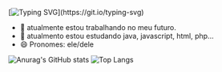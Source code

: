 [![Typing SVG](https://readme-typing-svg.demolab.com?font=Fira+Code&pause=1000&color=00FF00&center=true&vCenter=true&width=435&lines=Opa,+Ola+tudo+bom?;Fique+a+vontade+para+ver+meu+perfil;)](https://git.io/typing-svg)

- 🔭 atualmente estou trabalhando no meu futuro.
- 🌱 atualmento estou estudando java, javascript, html, php...
- 😄 Pronomes: ele/dele

![Anurag's GitHub stats](https://github-readme-stats.vercel.app/api?username=GustavoIz&show_icons=true&theme=neon)
![Top Langs](https://github-readme-stats.vercel.app/api/top-langs/?username=GustavoIz&layout=compact&langs_count=7&theme=neon)
